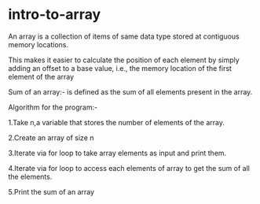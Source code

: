 # intro-to-array

An array is a collection of items of same data type stored at contiguous memory locations. 

This makes it easier to calculate the position of each element by simply adding an offset to a base value, i.e., the memory location of the first element of the array 

Sum of an array:- is defined as the sum of all elements present in the array.

Algorithm for the program:-

1.Take n,a variable that stores the number of elements of the array.

2.Create an array of size n

3.Iterate via for loop to take array elements as input and print them.

4.Iterate via for loop to access each elements of array to get the sum of all the elements.

5.Print the sum of an array
